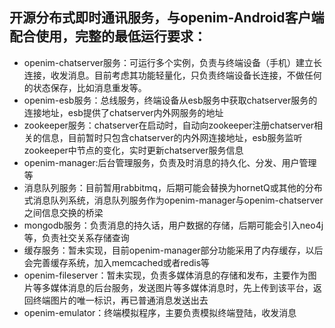 ## 开源分布式即时通讯服务，与openim-Android客户端配合使用，完整的最低运行要求：
* openim-chatserver服务：可运行多个实例，负责与终端设备（手机）建立长连接，收发消息。目前考虑其功能轻量化，只负责终端设备长连接，不做任何的状态保存，比如消息重发等。
* openim-esb服务：总线服务，终端设备从esb服务中获取chatserver服务的连接地址，esb提供了chatserver内外网服务的地址
* zookeeper服务：chatserver在启动时，自动向zookeeper注册chatserver相关的信息，目前暂时只包含chatserver的内外网连接地址，esb服务监听zookeeper中节点的变化，实时更新chatserver服务信息
* openim-manager:后台管理服务，负责及时消息的持久化、分发、用户管理等
* 消息队列服务：目前暂用rabbitmq，后期可能会替换为hornetQ或其他的分布式消息队列系统，消息队列服务作为openim-manager与openim-chatserver之间信息交换的桥梁
* mongodb服务：负责消息的持久话，用户数据的存储，后期可能会引入neo4j等，负责社交关系存储查询
* 缓存服务：暂未实现，目前openim-manager部分功能采用了内存缓存，以后会完善缓存系统，加入memcached或者redis等
* openim-fileserver：暂未实现，负责多媒体消息的存储和发布，主要作为图片等多媒体消息的后台服务，发送图片等多媒体消息时，先上传到该平台，返回终端图片的唯一标识，再已普通消息发送出去
* openim-emulator：终端模拟程序，主要负责模拟终端登陆，收发消息


